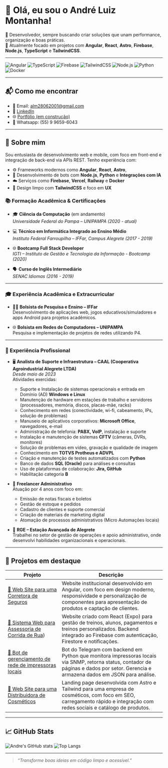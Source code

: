 # 👋 Olá, eu sou o André Luiz Montanha!

🎯 Desenvolvedor, sempre buscando criar soluções que unam performance, organização e boas práticas.  
💼 Atualmente focado em projetos com **Angular**, **React**, **Astro**, **Firebase**, **Node.js**, **TypeScript** e **TailwindCSS**.

---

![Angular](https://img.shields.io/badge/-Angular-DD0031?style=flat&logo=angular&logoColor=white)
![TypeScript](https://img.shields.io/badge/-TypeScript-3178C6?style=flat&logo=typescript&logoColor=white)
![Firebase](https://img.shields.io/badge/-Firebase-FFCA28?style=flat&logo=firebase&logoColor=black)
![TailwindCSS](https://img.shields.io/badge/-TailwindCSS-38B2AC?style=flat&logo=tailwind-css&logoColor=white)
![Node.js](https://img.shields.io/badge/-Node.js-339933?style=flat&logo=node.js&logoColor=white)
![Python](https://img.shields.io/badge/-Python-3776AB?style=flat&logo=python&logoColor=white)
![Docker](https://img.shields.io/badge/-Docker-2496ED?style=flat&logo=docker&logoColor=white)

---

## 📬 Como me encontrar

- 📧 Email: [alm28062001@gmail.com](mailto:alm28062001@gmail.com)
- 💼 [LinkedIn](https://www.linkedin.com/in/andré-luiz-montanha-de-abreu-ab9a42162)
- 🌐 [Portfólio (em construção)](https://github.com/andreluiz2431)
- 📱 Whatsapp: (55) 9 9659-6043

---

## 🚀 Sobre mim

Sou entusiasta de desenvolvimento web e mobile, com foco em front-end e integração de back-end via APIs REST. Tenho experiência com:

- ⚙️ Frameworks modernos como  **Angular**, **React**, **Astro**,
- 🧠 Desenvolvimento de bots com **Node.js**, **Python** e **Integrações com IA**
- ☁️ Serviços como **Firebase**, **Vercel**, **Railway** e **Docker**
- 🎨 Design limpo com **TailwindCSS** e foco em **UX**

### 📚 Formação Acadêmica & Certificações

- 🎓 **Ciência da Computação** (em andamento)  
  *Universidade Federal do Pampa – UNIPAMPA (2020 - atual)*

- 💻 **Técnico em Informática Integrado ao Ensino Médio**  
  *Instituto Federal Farroupilha – IFFar, Campus Alegrete (2017 - 2019)*

- 🌐 **Bootcamp Full Stack Developer**  
  *IGTI – Instituto de Gestão e Tecnologia da Informação - Bootcamp (2020)*  

- 🗣️ **Curso de Inglês Intermediário**  
  *SENAC Idiomas (2016 - 2019)*

---

### 🎓 Experiência Acadêmica e Extracurricular

- 🧑‍🏫 **Bolsista de Pesquisa e Ensino – IFFar**  
  Desenvolvimento de aplicações web, jogos educativos/simuladores e apps Android para projetos acadêmicos.

- 🌐 **Bolsista em Redes de Computadores – UNIPAMPA**  
  Pesquisa e implementação de projetos de redes utilizando P4.

---

### 💼 Experiência Profissional

- 🖥️ **Analista de Suporte e Infraestrutura – CAAL (Cooperativa Agroindustrial Alegrete LTDA)**  
  *Desde maio de 2023*  
  Atividades exercidas:
  - Suporte e Instalação de sistemas operacionais e entrada em Domínio (AD) **Windows e Linux**
  - Manutenção de hardware em estações de trabalho e servidores (processadores, memória, discos, placas-mãe, racks)
  - Conhecimento em redes (conectividade, wi-fi, cabeamento, IPs, solução de problemas)
  - Manuseio de aplicativos corporativos: **Microsoft Office**, navegadores, e-mail
  - Administração de telefonia: **PABX, VoIP**, instalação e suporte
  - Instalação e manutenção de sistemas **CFTV** (câmeras, DVRs, monitores)
  - Solução de problemas em vídeo, gravação e qualidade de imagem
  - Conhecimento em **TOTVS Protheus e ADVPL**
  - Criação e manutenção de testes automatizados com **Python**
  - Banco de dados **SQL (Oracle)** para análises e consultas
  - Uso de plataformas de colaboração: **Jira, GitHub**
  - Habilitação categoria **B**

- 🧾 **Freelancer Administrativo**  
  Atuação por 4 anos com foco em:
  - Emissão de notas fiscais e boletos
  - Gestão de estoque e pedidos
  - Cadastro de clientes e suporte comercial
  - Criação de materiais de marketing digital
  - Atomação de processos administrativos (Micro Automações locais)

- 🏢 **RGE – Estação Avançada de Alegrete**  
  Trabalhei no setor de gestão de operações e apoio administrativo, onde desenvolvi habilidades organizacionais e operacionais.

---

## 📌 Projetos em destaque

| Projeto | Descrição |
|--------|-----------|
| [📲 Web Site para uma Corretora de Seguros](https://github.com/andreluiz2431/site_zoe_corretora_angular) | Website institucional desenvolvido em Angular, com foco em design moderno, responsividade e personalização de componentes para apresentação de produtos e captação de clientes. |
| [🤖 Sistema Web para Assessoria de Corrida de Rua](https://github.com/andreluiz2431/bolt-expo-react-native)) | Website criado com React (Expo) para gestão de treinos, alunos, pagamentos e treinos personalizados. Backend integrado ao Firebase com autenticação, Firestore e notificações. |
| [🤖 Bot de gerenciamento de rede de impressoras locais](https://github.com/andreluiz2431/bot_contadores_impressorasLocais) | Bot do Telegram com backend em Python que monitora impressoras locais via SNMP, retorna status, contador de páginas e dados por setor. Gerencia e armazena dados em JSON para análise. |
| [🤖 Web Site para uma Distribuidora de Cosméticos](https://github.com/andreluiz2431/a-zcentro) | Landing page desenvolvida com Astro e Tailwind para uma empresa de cosméticos, com foco em SEO, carregamento rápido e integração com redes sociais e catálogo de produtos. |

---

## 📈 GitHub Stats

![Andre's GitHub stats](https://github-readme-stats.vercel.app/api?username=andreluiz2431&show_icons=true&theme=default)
![Top Langs](https://github-readme-stats.vercel.app/api/top-langs/?username=andreluiz2431&layout=compact)

---

> _“Transforme boas ideias em código limpo e acessível.”_

